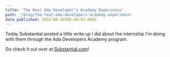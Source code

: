 ```yaml
---
title: 'The Real Ada Developer’s Academy Experience'
path: '/blog/the-real-ada-developers-academy-experience'
date_published: 2014-08-28T08:40:03.000Z
---
```


Today Substantial posted a little write up I did about the internship I'm doing with them through the Ada Developers Academy program.

Go check it out over at [Substantial.com](http://substantial.com/blog/2014/08/27/the-real-ada-developers-academy-experience)!
